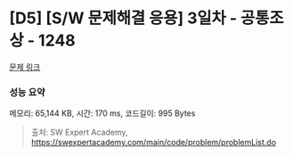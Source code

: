 # [D5] [S/W 문제해결 응용] 3일차 - 공통조상 - 1248 

[문제 링크](https://swexpertacademy.com/main/code/problem/problemDetail.do?contestProbId=AV15PTkqAPYCFAYD) 

### 성능 요약

메모리: 65,144 KB, 시간: 170 ms, 코드길이: 995 Bytes



> 출처: SW Expert Academy, https://swexpertacademy.com/main/code/problem/problemList.do